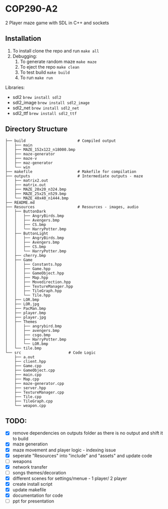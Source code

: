 # COP290-A2

2 Player maze game with SDL in C++ and sockets


## Installation

1. To install clone the repo and run `make all`
2. Debugging:
    1. To generate random maze `make maze`
    2. To eject the repo `make clean`
    3. To test build `make build`
    1. To run `make run`

Libraries:
* sdl2 `brew install sdl2`
* sdl2_image `brew install sdl2_image`
* sdl2_net `brew install sdl2_net`
* sdl2_ttf `brew install sdl2_ttf`


## Directory Structure
``` 
├── build                       # Compiled output
│   ├── main
│   ├── MAZE_152x122_n18000.bmp
│   ├── maze-generator
│   ├── maze-v
│   ├── maz-generator
│   └── win
├── makefile                    # Makefile for compilation
├── outputs                     # Intermediate outputs - maze
│   ├── matrix2.out
│   ├── matrix.out
│   ├── MAZE_20x20_n324.bmp
│   ├── MAZE_25x25_n529.bmp
│   └── MAZE_40x40_n1444.bmp
├── README.md
├── Resources                   # Resources - images, audio
│   ├── ButtonDark
│   │   ├── AngryBirds.bmp
│   │   ├── Avengers.bmp
│   │   ├── CS.bmp
│   │   └── HarryPotter.bmp
│   ├── ButtonLight
│   │   ├── AngryBirds.bmp
│   │   ├── Avengers.bmp
│   │   ├── CS.bmp
│   │   └── HarryPotter.bmp
│   ├── cherry.bmp
│   ├── Game
│   │   ├── Constants.hpp
│   │   ├── Game.hpp
│   │   ├── GameObject.hpp
│   │   ├── Map.hpp
│   │   ├── Movedirection.hpp
│   │   ├── TextureManager.hpp
│   │   ├── TileGraph.hpp
│   │   └── Tile.hpp
│   ├── LOR.bmp
│   ├── LOR.jpg
│   ├── PacMan.bmp
│   ├── player.bmp
│   ├── player.jpg
│   ├── Themes
│   │   ├── angrybird.bmp
│   │   ├── avengers.bmp
│   │   ├── csgo.bmp
│   │   ├── HarryPotter.bmp
│   │   └── LOR.bmp
│   └── tile.bmp
└── src                     # Code Logic
    ├── a.out
    ├── client.hpp
    ├── Game.cpp
    ├── GameObject.cpp
    ├── main.cpp
    ├── Map.cpp
    ├── maze-generator.cpp
    ├── server.hpp
    ├── TextureManager.cpp
    ├── Tile.cpp
    ├── TileGraph.cpp
    └── weapon.cpp
```

## TODO:

* [X] remove dependencies on outputs folder as there is no output and shift it to build
* [X] maze generation
* [X] maze movement and player logic - indexing issue
* [X] seperate "Resources" into "include" and "assets" and update code
* [ ] weapons
* [X] network transfer
* [ ] songs themes/decoration
* [X] different scenes for settings/menue - 1 player/ 2 player
* [X] create install script
* [X] update makefile
* [X] documentation for code
* [ ] ppt for presentation
